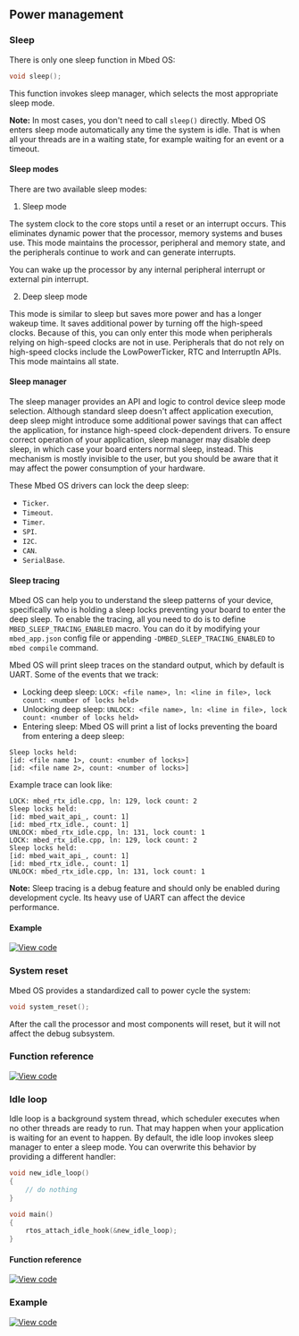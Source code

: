 ## Power management

### Sleep

There is only one sleep function in Mbed OS:

```c++
void sleep();
```

This function invokes sleep manager, which selects the most appropriate sleep mode.

<span class="notes">**Note:** In most cases, you don't need to call `sleep()` directly. Mbed OS enters sleep mode automatically any time the system is idle. That is when all your threads are in a waiting state, for example waiting for an event or a timeout.</span>

#### Sleep modes

There are two available sleep modes:

1. Sleep mode

The system clock to the core stops until a reset or an interrupt occurs. This eliminates dynamic power that the processor, memory systems and buses use. This mode maintains the processor, peripheral and memory state, and the peripherals continue to work and can generate interrupts.

You can wake up the processor by any internal peripheral interrupt or external pin interrupt.

2. Deep sleep mode

This mode is similar to sleep but saves more power and has a longer wakeup time. It saves additional power by turning off the high-speed clocks. Because of this, you can only enter this mode when peripherals relying on high-speed clocks are not in use. Peripherals that do not rely on high-speed clocks include the LowPowerTicker, RTC and InterruptIn APIs. This mode maintains all state.

#### Sleep manager

The sleep manager provides an API and logic to control device sleep mode selection. Although standard sleep doesn't affect application execution, deep sleep might introduce some additional power savings that can affect the application, for instance high-speed clock-dependent drivers. To ensure correct operation of your application, sleep manager may disable deep sleep, in which case your board enters normal sleep, instead. This mechanism is mostly invisible to the user, but you should be aware that it may affect the power consumption of your hardware.

These Mbed OS drivers can lock the deep sleep:

- `Ticker`.
- `Timeout`.
- `Timer`.
- `SPI`.
- `I2C`.
- `CAN`.
- `SerialBase`.

#### Sleep tracing

Mbed OS can help you to understand the sleep patterns of your device, specifically who is holding a sleep locks preventing your board to enter the deep sleep. To enable the tracing, all you need to do is to define `MBED_SLEEP_TRACING_ENABLED` macro. You can do it by modifying your `mbed_app.json` config file or appending `-DMBED_SLEEP_TRACING_ENABLED` to `mbed compile` command.

Mbed OS will print sleep traces on the standard output, which by default is UART. Some of the events that we track:

* Locking deep sleep: `LOCK: <file name>, ln: <line in file>, lock count: <number of locks held>`
* Unlocking deep sleep: `UNLOCK: <file name>, ln: <line in file>, lock count: <number of locks held>`
* Entering sleep: Mbed OS will print a list of locks preventing the board from entering a deep sleep:

```
Sleep locks held:
[id: <file name 1>, count: <number of locks>]
[id: <file name 2>, count: <number of locks>]
```

Example trace can look like:

```
LOCK: mbed_rtx_idle.cpp, ln: 129, lock count: 2
Sleep locks held:
[id: mbed_wait_api_, count: 1]
[id: mbed_rtx_idle., count: 1]
UNLOCK: mbed_rtx_idle.cpp, ln: 131, lock count: 1
LOCK: mbed_rtx_idle.cpp, ln: 129, lock count: 2
Sleep locks held:
[id: mbed_wait_api_, count: 1]
[id: mbed_rtx_idle., count: 1]
UNLOCK: mbed_rtx_idle.cpp, ln: 131, lock count: 1
```

<span class="notes">**Note:** Sleep tracing is a debug feature and should only be enabled during development cycle. Its heavy use of UART can affect the device performance.</span>

#### Example

[![View code](https://www.mbed.com/embed/?url=https://os.mbed.com/teams/mbed_example/code/SleepManager_Example_1/)](https://os.mbed.com/teams/mbed_example/code/SleepManager_Example_1/file/e85412b4147e/main.cpp)

### System reset

Mbed OS provides a standardized call to power cycle the system:

```c++
void system_reset();
```

After the call the processor and most components will reset, but it will not affect the debug subsystem.

### Function reference

[![View code](https://www.mbed.com/embed/?type=library)](https://os-doc-builder.test.mbed.com/docs/development/mbed-os-api-doxy/group__platform__power__mgmt.html)

### Idle loop

Idle loop is a background system thread, which scheduler executes when no other threads are ready to run. That may happen when your application is waiting for an event to happen. By default, the idle loop invokes sleep manager to enter a sleep mode. You can overwrite this behavior by providing a different handler:

```c++
void new_idle_loop()
{
    // do nothing
}

void main()
{
    rtos_attach_idle_hook(&new_idle_loop);
}
```

#### Function reference

[![View code](https://www.mbed.com/embed/?type=library)](https://os.mbed.com/docs/v5.7/mbed-os-api-doxy/group__rtos___idle.html)

### Example

[![View code](https://www.mbed.com/embed/?url=https://os.mbed.com/teams/mbed_example/code/SleepManager_Example_1/)](https://os.mbed.com/teams/mbed_example/code/SleepManager_Example_1/file/e85412b4147e/main.cpp)
